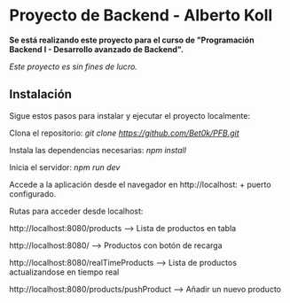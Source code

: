 # Proyecto de Backend - Alberto Koll

**Se está realizando este proyecto para el curso de "Programación Backend I - Desarrollo avanzado de Backend".**

*Este proyecto es sin fines de lucro.*

## Instalación

Sigue estos pasos para instalar y ejecutar el proyecto localmente:

Clona el repositorio:
*git clone https://github.com/Bet0k/PFB.git*

Instala las dependencias necesarias:
*npm install*

Inicia el servidor:
*npm run dev*

Accede a la aplicación desde el navegador en http://localhost: + puerto configurado.

Rutas para acceder desde localhost:

http://localhost:8080/products --> Lista de productos en tabla

http://localhost:8080/ --> Productos con botón de recarga

http://localhost:8080/realTimeProducts --> Lista de productos actualizandose en tiempo real


http://localhost:8080/products/pushProduct --> Añadir un nuevo producto


